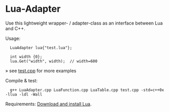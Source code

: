 # Lua-Adapter
Use this lightweight wrapper- / adapter-class as an interface between Lua and C++.

Usage:

      LuaAdapter lua{"test.lua"};

      int width {0};
      lua.Get("width", width);  // width=600
» see [test.cpp](https://github.com/JlnWntr/Lua-Adapter/blob/master/test.cpp) for more examples

Compile & test:

      g++ LuaAdapter.cpp LuaFunction.cpp LuaTable.cpp test.cpp -std=c++0x -llua -ldl -Wall


Requirements:
      [Download and install Lua](https://www.lua.org/download.html).

